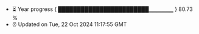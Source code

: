 - ⏳ Year progress { ████████████████████████▁▁▁▁▁▁ } 80.73 %
- ⏰ Updated on Tue, 22 Oct 2024 11:17:55 GMT

